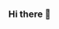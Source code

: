 ### Hi there 👋

<!--
**RehamHammad/RehamHammad** is a ✨ _special_ ✨ repository because its `README.md` (this file) appears on your GitHub profile.

Here are some ideas to get you started:

- 🔭 I’m currently studying at faculty of Computer Science and Information Technology ,Tant University, Egypt.
- 🌱  I’m learning Frontend Web Development
- 👯 I’m looking to collaborate on some web projects.
- 👩‍💻 I'm frontend mentor in GDSC Tanta University
- 💬 Ask me about Web Technologies..
- 🙏 I’m looking for internship and job.
- 📫 How to reach me: hammadreham8@gmail.com or https://www.linkedin.com/in/reham-hammad-014ab423b
- 😄 I love coding, gaming, reading, drawing and more...

-->
